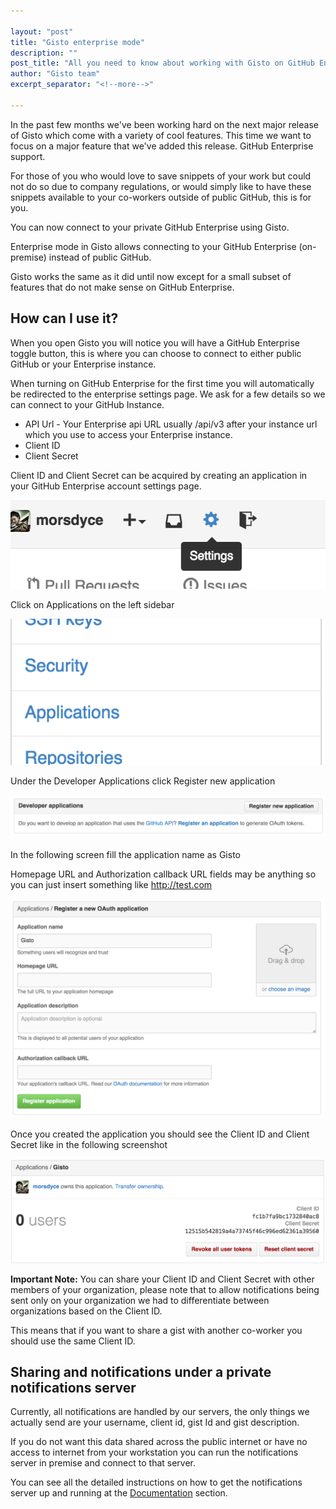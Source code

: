 ```yaml
---

layout: "post"
title: "Gisto enterprise mode"
description: ""
post_title: "All you need to know about working with Gisto on GitHub Enterprise"
author: "Gisto team"
excerpt_separator: "<!--more-->"

---
```


In the past few months we've been working hard on the next major release of Gisto which come with a variety of cool features.
This time we want to focus on a major feature that we've added this release. GitHub Enterprise support.

For those of you who would love to save snippets of your work but could not do so due to company regulations, or would simply
like to have these snippets available to your co-workers outside of public GitHub, this is for you.

You can now connect to your private GitHub Enterprise using Gisto.

<!--more-->

Enterprise mode in Gisto allows connecting to your GitHub Enterprise (on-premise) instead of public GitHub.

Gisto works the same as it did until now except for a small subset of features that do not make sense on GitHub Enterprise.

## How can I use it?

When you open Gisto you will notice you will have a GitHub Enterprise toggle button, this is where you can choose to connect to
either public GitHub or your Enterprise instance.

When turning on GitHub Enterprise for the first time you will automatically be redirected to the enterprise settings page.
We ask for a few details so we can connect to your GitHub Instance.

* API Url - Your Enterprise api URL usually /api/v3 after your instance url which you use to access your Enterprise instance.
* Client ID
* Client Secret

Client ID and Client Secret can be acquired by creating an application in your GitHub Enterprise account settings page.

![Account settings](/images/blog/post-enterprise-mode/step1.png)

Click on Applications on the left sidebar

![Account settings](/images/blog/post-enterprise-mode/step2.png)

Under the Developer Applications click Register new application

![Developer Applications](/images/blog/post-enterprise-mode/step3.png)

In the following screen fill the application name as Gisto

Homepage URL and Authorization callback URL fields may be anything so you can just insert something like http://test.com

![Register Application](/images/blog/post-enterprise-mode/step4.png)

Once you created the application you should see the Client ID and Client Secret like in the following screenshot

![Application Details](/images/blog/post-enterprise-mode/step5.png)

**Important Note:** You can share your Client ID and Client Secret with other members of your organization, please note that to allow
notifications being sent only on your organization we had to differentiate between organizations based on the Client ID.

This means that if you want to share a gist with another co-worker you should use the same Client ID.

## Sharing and notifications under a private notifications server

Currently, all notifications are handled by our servers, the only things we actually send are your username, client id, gist Id and gist
description.

If you do not want this data shared across the public internet or have no access to internet from your workstation you can run
the notifications server in premise and connect to that server.

You can see all the detailed instructions on how to get the notifications server up and running at the [Documentation](/documentation) section.

